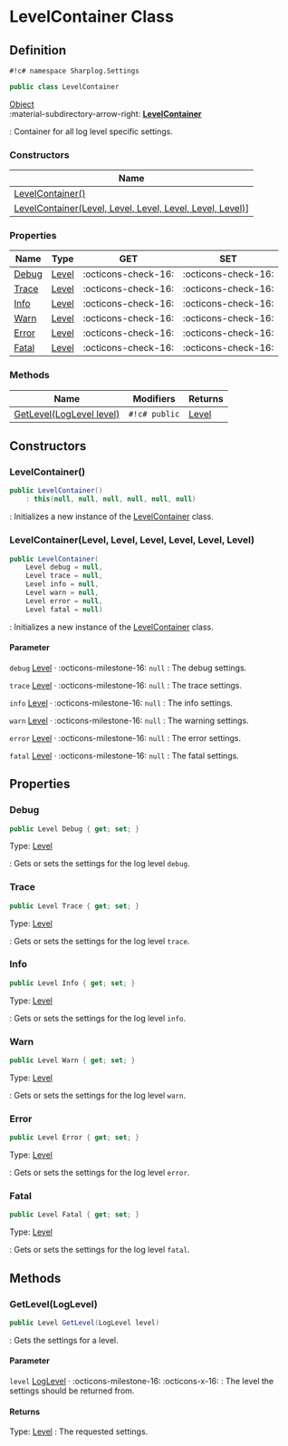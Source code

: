 # LevelContainer Class

## Definition

`#!c# namespace Sharplog.Settings`

``` c#
public class LevelContainer
```

[Object](https://docs.microsoft.com/en-us/dotnet/api/system.object)<br>
:material-subdirectory-arrow-right: [**LevelContainer**](./)

:   Container for all log level specific settings.

### Constructors

| Name                                                                                                            |
| --------------------------------------------------------------------------------------------------------------- |
| [LevelContainer()](#levelcontainer)                                                                             |
| [LevelContainer(Level, Level, Level, Level, Level, Level)](#levelcontainerlevel-level-level-level-level-level)] |

### Properties

| Name            | Type              | GET                 | SET                 |
| --------------- | ----------------- | ------------------- | ------------------- |
| [Debug](#debug) | [Level](Level.md) | :octicons-check-16: | :octicons-check-16: |
| [Trace](#trace) | [Level](Level.md) | :octicons-check-16: | :octicons-check-16: |
| [Info](#info)   | [Level](Level.md) | :octicons-check-16: | :octicons-check-16: |
| [Warn](#warn)   | [Level](Level.md) | :octicons-check-16: | :octicons-check-16: |
| [Error](#error) | [Level](Level.md) | :octicons-check-16: | :octicons-check-16: |
| [Fatal](#fatal) | [Level](Level.md) | :octicons-check-16: | :octicons-check-16: |

### Methods

| Name                                                | Modifiers     | Returns           |
| --------------------------------------------------- | ------------- | ----------------- |
| [GetLevel(LogLevel level)](#getlevelloglevel-level) | `#!c# public` | [Level](Level.md) |

## Constructors

### LevelContainer()

```c#
public LevelContainer()
    : this(null, null, null, null, null, null)
```

:   Initializes a new instance of the [LevelContainer](./) class.

### LevelContainer(Level, Level, Level, Level, Level, Level)

```c#
public LevelContainer(
    Level debug = null,
    Level trace = null,
    Level info = null,
    Level warn = null,
    Level error = null,
    Level fatal = null)
```

:   Initializes a new instance of the [LevelContainer](./) class.

#### Parameter

`debug` [Level](Level.md) · :octicons-milestone-16: `null`
:   The debug settings.

`trace` [Level](Level.md) · :octicons-milestone-16: `null`
:   The trace settings.

`info` [Level](Level.md) · :octicons-milestone-16: `null`
:   The info settings.

`warn` [Level](Level.md) · :octicons-milestone-16: `null`
:   The warning settings.

`error` [Level](Level.md) · :octicons-milestone-16: `null`
:   The error settings.

`fatal` [Level](Level.md) · :octicons-milestone-16: `null`
:   The fatal settings.

## Properties

### Debug

```c#
public Level Debug { get; set; }
```

Type: [Level](Level.md)

:   Gets or sets the settings for the log level `debug`.

### Trace

```c#
public Level Trace { get; set; }
```

Type: [Level](Level.md)

:   Gets or sets the settings for the log level `trace`.

### Info

```c#
public Level Info { get; set; }
```

Type: [Level](Level.md)

:   Gets or sets the settings for the log level `info`.

### Warn

```c#
public Level Warn { get; set; }
```

Type: [Level](Level.md)

:   Gets or sets the settings for the log level `warn`.

### Error

```c#
public Level Error { get; set; }
```

Type: [Level](Level.md)

:   Gets or sets the settings for the log level `error`.

### Fatal

```c#
public Level Fatal { get; set; }
```

Type: [Level](Level.md)

:   Gets or sets the settings for the log level `fatal`.

## Methods

### GetLevel(LogLevel)

```c#
public Level GetLevel(LogLevel level)
```

:   Gets the settings for a level.

#### Parameter

`level` [LogLevel](LogLevel.md)  · :octicons-milestone-16: :octicons-x-16:
:   The level the settings should be returned from.

#### Returns

Type: [Level](Level.md)
:   The requested settings.
